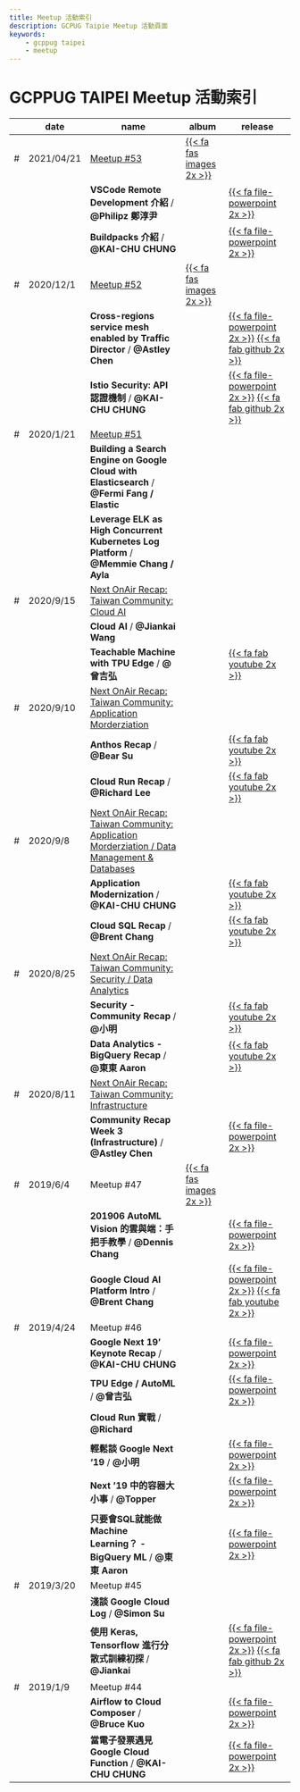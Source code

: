 ```yaml
---
title: Meetup 活動索引
description: GCPUG Taipie Meetup 活動頁面
keywords:
    - gcppug taipei
    - meetup
---
```


# GCPPUG TAIPEI Meetup 活動索引

||date|name|album|release|
|---|---|---|---|---|
|#|2021/04/21|[Meetup #53](https://gdg.community.dev/events/details/google-gdg-cloud-taipei-presents-gdgcloud-taipei-guo-tai-jin-kong-shu-shu-fa-zhong-xin-meetup-53/)|[{{< fa fas images 2x >}}](https://photos.google.com/share/AF1QipPBSS3tQv_rjNjl5kt6SBQSJm_-4sox07lFb_fUOSkWTxnHouz2-gMqnatpIzaF5w?key=VnBTTndBSFQ4bHhKT0ZEWldaenVyNHdQd0VtNWZn)|||
|||**VSCode Remote Development 介紹** / **@Philipz 鄭淳尹**||[{{< fa file-powerpoint 2x >}}](https://www.slideshare.net/philipzh/vscode-remote-development-246718899?fbclid=IwAR2-rLoDgwtRQ6W6AmuR5vSSZH1aP6fW3qXRyBAmmW8J4S6cH-gh6evFRm0)|
|||**Buildpacks 介紹** / **@KAI-CHU CHUNG**||[{{< fa file-powerpoint 2x >}}](https://www.slideshare.net/cagechung/gdg-cloud-taipei-ddt-meetup-53-buildpack)|
|#|2020/12/1|[Meetup #52](https://gdg.community.dev/events/details/google-gdg-cloud-taipei-presents-gdgcloud-taipei-meetup-52/)|[{{< fa fas images 2x >}}](https://photos.google.com/album/AF1QipOLeV_ug4CqxShpnTgWCJveaf5wF6nUa8v67JJ3)|||
|||**Cross-regions service mesh enabled by Traffic Director** / **@Astley Chen**||[{{< fa file-powerpoint 2x >}}](https://speakerdeck.com/astleychen/cross-regions-service-mesh-by-traffic-director) [{{< fa fab github 2x >}}](https://github.com/astleychen/traffic-director-demo)|
|||**Istio Security: API 認證機制** / **@KAI-CHU CHUNG**||[{{< fa file-powerpoint 2x >}}](https://www.slideshare.net/cagechung/gdg-cloud-taipei-meetup-52-istio-security-api-authorization) [{{< fa fab github 2x >}}](https://github.com/cage1016/gokit-istio-security)|
|#|2020/1/21|[Meetup #51](https://gdg.community.dev/events/details/google-gdg-cloud-taipei-presents-gdgcloud-taipei-x-elastic-meetup-51/)||||
|||**Building a Search Engine on Google Cloud with Elasticsearch** / **@Fermi Fang / Elastic**|||
|||**Leverage ELK as High Concurrent Kubernetes Log Platform** / **@Memmie Chang / Ayla**|||
|#|2020/9/15|[Next OnAir Recap: Taiwan Community: Cloud AI](https://gdg.community.dev/events/details/google-gdg-cloud-taipei-presents-google-cloud-next-20-onair-extended-general-910-community-recap-online-event/)||||
|||**Cloud AI** / **@Jiankai Wang**|||
|||**Teachable Machine with TPU Edge** / **@曾吉弘**||[{{< fa fab youtube 2x >}}](https://youtu.be/oF9HoJCHvGw)|
|#|2020/9/10|[Next OnAir Recap: Taiwan Community: Application Morderziation](https://gdg.community.dev/events/details/google-gdg-cloud-taipei-presents-google-cloud-next-20-onair-extended-general-78-community-recap-online-event/)||||
|||**Anthos Recap** / **@Bear Su**||[{{< fa fab youtube 2x >}}](https://youtu.be/BpqoyNdQNMI)|
|||**Cloud Run Recap** / **@Richard Lee**||[{{< fa fab youtube 2x >}}](https://youtu.be/AgDHsZljUB4)|
|#|2020/9/8|[Next OnAir Recap: Taiwan Community: Application Morderziation / Data Management & Databases](https://gdg.community.dev/events/details/google-gdg-cloud-taipei-presents-google-cloud-next-20-onair-extended-general-56-community-recap-online-event/)||||
|||**Application Modernization** / **@KAI-CHU CHUNG**||[{{< fa fab youtube 2x >}}](https://youtu.be/AxWxNim0BSo)|
|||**Cloud SQL Recap** / **@Brent Chang**||[{{< fa fab youtube 2x >}}](https://youtu.be/orqAilMsGig)|
|#|2020/8/25|[Next OnAir Recap: Taiwan Community: Security / Data Analytics](https://gdg.community.dev/events/details/google-gdg-cloud-taipei-presents-google-cloud-next-20-onair-extended-general-34-community-recap-online-event/)||||
|||**Security - Community Recap** / **@小明**||[{{< fa fab youtube 2x >}}](https://www.youtube.com/watch?v=di10wQ6baOg)|
|||**Data Analytics - BigQuery Recap** / **@東東 Aaron**||[{{< fa fab youtube 2x >}}](https://www.youtube.com/watch?v=Mp7-JsZ1tNA)|
|#|2020/8/11|[Next OnAir Recap: Taiwan Community: Infrastructure](https://gdg.community.dev/events/details/google-gdg-cloud-taipei-presents-google-cloud-next20-onair-community-extended-general-1-recap-infrastructure-online-event/)||||
|||**Community Recap Week 3 (Infrastructure)** / **@Astley Chen**||[{{< fa file-powerpoint 2x >}}](https://speakerdeck.com/astleychen/cloud-next-20-onair-community-extended-infrastructure)|
|#|2019/6/4|Meetup #47|[{{< fa fas images 2x >}}](d)|||
|||**201906 AutoML Vision 的雲與端：手把手教學** / **@Dennis Chang**||[{{< fa file-powerpoint 2x >}}](https://docs.google.com/presentation/d/19bV2XgcnrpaTVW0Oe7P5SNhPzckWxUyIjQhfUebkLak/edit#slide=id.p)|
|||**Google Cloud AI Platform Intro** / **@Brent Chang**||[{{< fa file-powerpoint 2x >}}](https://speakerdeck.com/player/e1081402882c4fc5b5374fdb1f643fc0) [{{< fa fab youtube 2x >}}](https://www.youtube.com/watch?v=VfZQL6xI7VI)|
|#|2019/4/24|Meetup #46||||
|||**Google Next 19’ Keynote Recap** / **@KAI-CHU CHUNG**||[{{< fa file-powerpoint 2x >}}](https://docs.google.com/presentation/d/1EpfBgsBZLgpRg_6MkwaDDwP9E5L5n5F6CM-2kBSN6OQ/edit#slide=id.g40859ec867_1_231)|
|||**TPU Edge / AutoML** / **@曾吉弘**||[{{< fa file-powerpoint 2x >}}](https://www.slideshare.net/NissinAllelujahnissin/google-tpu-edge-sbc190424)|
|||**Cloud Run 實戰** / **@Richard**|||
|||**輕鬆談 Google Next ‘19** / **@小明**||[{{< fa file-powerpoint 2x >}}](https://www.slideshare.net/TopperChi/2019424gcpugnext19new-containerized-services-introduction?fbclid=IwAR1YYwywrwgv_msRP4ig3jYurMJHuBxdaOqrXiGmu2tGzyjToVcgBFZLBUU)|
|||**Next ’19 中的容器大小事** / **@Topper**||[{{< fa file-powerpoint 2x >}}](https://www.slideshare.net/TungLinLee/20190424-sqlmachine-learning-bigquery-ml)|
|||**只要會SQL就能做Machine Learning？ - BigQuery ML** / **@東東 Aaron**||[{{< fa file-powerpoint 2x >}}](https://www.slideshare.net/cytseng999/20190424-gcpug-next19)|
|#|2019/3/20|Meetup #45||||
|||**淺談 Google Cloud Log** / **@Simon Su**|||
|||**使用 Keras, Tensorflow 進行分散式訓練初探** / **@Jiankai**||[{{< fa file-powerpoint 2x >}}](https://docs.google.com/presentation/d/1I96h-rzGsVYx4A_hZF_sZbsi47SiRyOiR_Et90uHO4Q/edit#slide=id.p) [{{< fa fab github 2x >}}](https://github.com/jiankaiwang/distributed_training)|
|#|2019/1/9|Meetup #44||||
|||**Airflow to Cloud Composer** / **@Bruce Kuo**||[{{< fa file-powerpoint 2x >}}](https://www.slideshare.net/ChunTingKuo/from-airflow-to-google-cloud-composer?fbclid=IwAR3osdn8YeFVSibxxown4I5aSoNI68P4HLNiQ301tbf0PqZN4Pw9DCq3nCo)|
|||**當電子發票遇見 Google Cloud Function** / **@KAI-CHU CHUNG**||[{{< fa file-powerpoint 2x >}}](https://docs.google.com/presentation/d/174KhCOpXIgfzyMzUmcPxz3UZEz3m0W5s3AMNWu9ZO4k/edit#slide=id.g35f391192_04)|

&nbsp;
